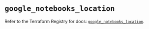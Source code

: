 # `google_notebooks_location`

Refer to the Terraform Registry for docs: [`google_notebooks_location`](https://registry.terraform.io/providers/hashicorp/google-beta/6.32.0/docs/resources/google_notebooks_location).
